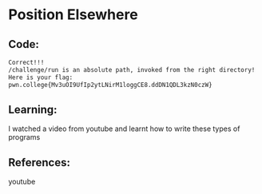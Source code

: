 # Position Elsewhere
## Code:
```bash
Correct!!!
/challenge/run is an absolute path, invoked from the right directory!
Here is your flag:
pwn.college{Mv3uOI9UfIp2ytLNirM1loggCE8.ddDN1QDL3kzN0czW}
```
## Learning:
 I watched a video from youtube and learnt how to write these types of programs
## References:
 youtube
